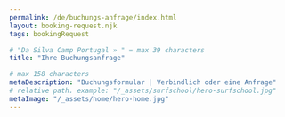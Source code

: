 ```yaml
---
permalink: /de/buchungs-anfrage/index.html
layout: booking-request.njk
tags: bookingRequest

# "Da Silva Camp Portugal » " = max 39 characters
title: "Ihre Buchungsanfrage"

# max 158 characters
metaDescription: "Buchungsformular | Verbindlich oder eine Anfrage"
# relative path. example: "/_assets/surfschool/hero-surfschool.jpg"
metaImage: "/_assets/home/hero-home.jpg"
---
```

